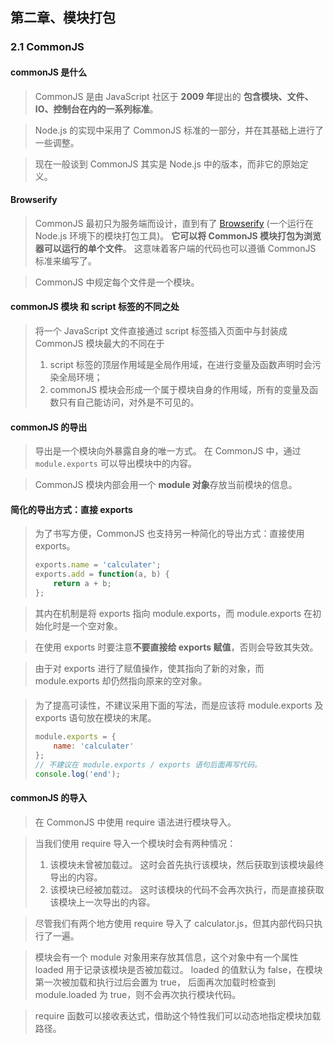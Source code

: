 ## 第二章、模块打包

### 2.1 CommonJS

#### commonJS 是什么

> CommonJS 是由 JavaScript 社区于 **2009 年**提出的 **包含模块、文件、IO、控制台在内的一系列标准**。

> Node.js 的实现中采用了 CommonJS 标准的一部分，并在其基础上进行了一些调整。

> 现在一般谈到 CommonJS 其实是 Node.js 中的版本，而非它的原始定义。

#### Browserify

> CommonJS 最初只为服务端而设计，直到有了 [Browserify](https://github.com/browserify/browserify) (一个运行在 Node.js 环境下的模块打包工具)。
> **它可以将 CommonJS 模块打包为浏览器可以运行的单个文件**。
> 这意味着客户端的代码也可以遵循 CommonJS 标准来编写了。

> CommonJS 中规定每个文件是一个模块。

#### commonJS 模块 和 script 标签的不同之处

> 将一个 JavaScript 文件直接通过 script 标签插入页面中与封装成 CommonJS 模块最大的不同在于
> 1. script 标签的顶层作用域是全局作用域，在进行变量及函数声明时会污染全局环境；
> 2. commonJS 模块会形成一个属于模块自身的作用域，所有的变量及函数只有自己能访问，对外是不可见的。

#### commonJS 的导出

> 导出是一个模块向外暴露自身的唯一方式。
> 在 CommonJS 中，通过 `module.exports` 可以导出模块中的内容。

> CommonJS 模块内部会用一个 **module 对象**存放当前模块的信息。

#### 简化的导出方式：直接 exports 

> 为了书写方便，CommonJS 也支持另一种简化的导出方式：直接使用 exports。
> ```javascript
> exports.name = 'calculater';
> exports.add = function(a, b) {
>     return a + b;
> };
> ```

> 其内在机制是将 exports 指向 module.exports，而 module.exports 在初始化时是一个空对象。

> 在使用 exports 时要注意**不要直接给 exports 赋值**，否则会导致其失效。

> 由于对 exports 进行了赋值操作，使其指向了新的对象，而 module.exports 却仍然指向原来的空对象。

#### 

> 为了提高可读性，不建议采用下面的写法，而是应该将 module.exports 及 exports 语句放在模块的末尾。
> ```javascript
> module.exports = {
>     name: 'calculater'
> };
> // 不建议在 module.exports / exports 语句后面再写代码。
> console.log('end');
> ```

#### commonJS 的导入

> 在 CommonJS 中使用 require 语法进行模块导入。

> 当我们使用 require 导入一个模块时会有两种情况：
> 1. 该模块未曾被加载过。
>    这时会首先执行该模块，然后获取到该模块最终导出的内容。
> 2. 该模块已经被加载过。
>    这时该模块的代码不会再次执行，而是直接获取该模块上一次导出的内容。

> 尽管我们有两个地方使用 require 导入了 calculator.js，但其内部代码只执行了一遍。

> 模块会有一个 module 对象用来存放其信息，这个对象中有一个属性 loaded 用于记录该模块是否被加载过。
> loaded 的值默认为 false，在模块第一次被加载和执行过后会置为 true，
> 后面再次加载时检查到 module.loaded 为 true，则不会再次执行模块代码。

> require 函数可以接收表达式，借助这个特性我们可以动态地指定模块加载路径。

